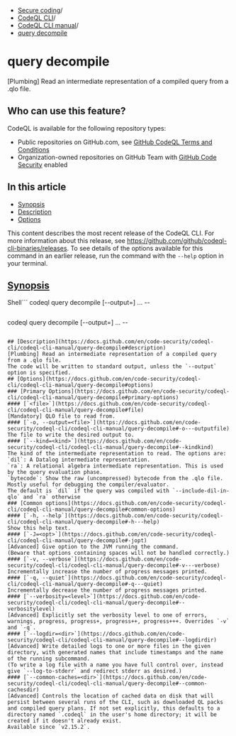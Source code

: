   * [Secure coding](https://docs.github.com/en/code-security "Secure coding")/
  * [CodeQL CLI](https://docs.github.com/en/code-security/codeql-cli "CodeQL CLI")/
  * [CodeQL CLI manual](https://docs.github.com/en/code-security/codeql-cli/codeql-cli-manual "CodeQL CLI manual")/
  * [query decompile](https://docs.github.com/en/code-security/codeql-cli/codeql-cli-manual/query-decompile "query decompile")


# query decompile
[Plumbing] Read an intermediate representation of a compiled query from a .qlo file.
## Who can use this feature?
CodeQL is available for the following repository types:
  * Public repositories on GitHub.com, see [GitHub CodeQL Terms and Conditions](https://github.com/github/codeql-cli-binaries/blob/main/LICENSE.md)
  * Organization-owned repositories on GitHub Team with [GitHub Code Security](https://docs.github.com/en/get-started/learning-about-github/about-github-advanced-security) enabled


## In this article
  * [Synopsis](https://docs.github.com/en/code-security/codeql-cli/codeql-cli-manual/query-decompile#synopsis)
  * [Description](https://docs.github.com/en/code-security/codeql-cli/codeql-cli-manual/query-decompile#description)
  * [Options](https://docs.github.com/en/code-security/codeql-cli/codeql-cli-manual/query-decompile#options)


This content describes the most recent release of the CodeQL CLI. For more information about this release, see <https://github.com/github/codeql-cli-binaries/releases>.
To see details of the options available for this command in an earlier release, run the command with the `--help` option in your terminal.
## [Synopsis](https://docs.github.com/en/code-security/codeql-cli/codeql-cli-manual/query-decompile#synopsis)
Shell```
codeql query decompile [--output=<file>] <options>... -- <file>

```
```
codeql query decompile [--output=<file>] <options>... -- <file>

```

## [Description](https://docs.github.com/en/code-security/codeql-cli/codeql-cli-manual/query-decompile#description)
[Plumbing] Read an intermediate representation of a compiled query from a .qlo file.
The code will be written to standard output, unless the `--output` option is specified.
## [Options](https://docs.github.com/en/code-security/codeql-cli/codeql-cli-manual/query-decompile#options)
### [Primary Options](https://docs.github.com/en/code-security/codeql-cli/codeql-cli-manual/query-decompile#primary-options)
#### [`<file>`](https://docs.github.com/en/code-security/codeql-cli/codeql-cli-manual/query-decompile#file)
[Mandatory] QLO file to read from.
#### [`-o, --output=<file>`](https://docs.github.com/en/code-security/codeql-cli/codeql-cli-manual/query-decompile#-o---outputfile)
The file to write the desired output to.
#### [`--kind=<kind>`](https://docs.github.com/en/code-security/codeql-cli/codeql-cli-manual/query-decompile#--kindkind)
The kind of the intermediate representation to read. The options are:
`dil`: A Datalog intermediate representation.
`ra`: A relational algebra intermediate representation. This is used by the query evaluation phase.
`bytecode`: Show the raw (uncompressed) bytecode from the .qlo file. Mostly useful for debugging the compiler/evaluator.
The default is `dil` if the query was compiled with `--include-dil-in-qlo` and `ra` otherwise
### [Common options](https://docs.github.com/en/code-security/codeql-cli/codeql-cli-manual/query-decompile#common-options)
#### [`-h, --help`](https://docs.github.com/en/code-security/codeql-cli/codeql-cli-manual/query-decompile#-h---help)
Show this help text.
#### [`-J=<opt>`](https://docs.github.com/en/code-security/codeql-cli/codeql-cli-manual/query-decompile#-jopt)
[Advanced] Give option to the JVM running the command.
(Beware that options containing spaces will not be handled correctly.)
#### [`-v, --verbose`](https://docs.github.com/en/code-security/codeql-cli/codeql-cli-manual/query-decompile#-v---verbose)
Incrementally increase the number of progress messages printed.
#### [`-q, --quiet`](https://docs.github.com/en/code-security/codeql-cli/codeql-cli-manual/query-decompile#-q---quiet)
Incrementally decrease the number of progress messages printed.
#### [`--verbosity=<level>`](https://docs.github.com/en/code-security/codeql-cli/codeql-cli-manual/query-decompile#--verbositylevel)
[Advanced] Explicitly set the verbosity level to one of errors, warnings, progress, progress+, progress++, progress+++. Overrides `-v` and `-q`.
#### [`--logdir=<dir>`](https://docs.github.com/en/code-security/codeql-cli/codeql-cli-manual/query-decompile#--logdirdir)
[Advanced] Write detailed logs to one or more files in the given directory, with generated names that include timestamps and the name of the running subcommand.
(To write a log file with a name you have full control over, instead give `--log-to-stderr` and redirect stderr as desired.)
#### [`--common-caches=<dir>`](https://docs.github.com/en/code-security/codeql-cli/codeql-cli-manual/query-decompile#--common-cachesdir)
[Advanced] Controls the location of cached data on disk that will persist between several runs of the CLI, such as downloaded QL packs and compiled query plans. If not set explicitly, this defaults to a directory named `.codeql` in the user's home directory; it will be created if it doesn't already exist.
Available since `v2.15.2`.
